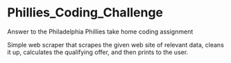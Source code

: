 # Phillies_Coding_Challenge

Answer to the Philadelphia Phillies take home coding assignment

Simple web scraper that scrapes the given web site of relevant data, cleans it up, calculates the qualifying offer, and then prints to the user.
